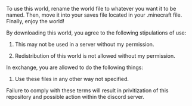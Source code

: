 To use this world, rename the world file to whatever you want it to be named. Then, move it into your saves file located in your .minecraft file. Finally, enjoy the world!

By downloading this world, you agree to the following stipulations of use:

1. This may not be used in a server without my permission.

2. Redistribution of this world is not allowed without my permission.

In exchange, you are allowed to do the following things:

1. Use these files in any other way not specified.

Failure to comply with these terms will result in privitization of this repository and possible action within the discord server.

